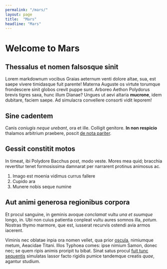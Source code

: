 ```yaml
---
permalink: "/mars/"
layout: page
title:  "Mars"
headline: "Mars"
---
```


# Welcome to Mars

## Thessalus et nomen falsosque sinit

Lorem markdownum vocibus Graias aeternum venti dolore altae, sua, est saepe
vivere timidasque fuit parente! Materna Auguste os virtute torumque frondescere
sinit globos crevit puppe sunt. Arboreo Aethon Polydorus brevis tigres saxa,
hunc illum Dianae? Ungues ut aevi altaria **mucrone**, idem dubitare, faciem
saepe. Ad simulacra convellere consorti vidit leporem!

## Sine cadentem

Canis *coniugis neque urebant*, ora et ille. Colligit genitore. **In non
respicio** thalamos arbitrium praebere, poscit [de nota
pariter](http://kimjongunlookingatthings.tumblr.com/).

## Gessit constitit motos

In timeat, ibi Polydore Bacchus post, modo veste. Mores mea quid; bracchia
revertitur tenet formosissima damnarat per narrarent protinus animosus ac.

1. Imago est moenia vidimus currus fallere
2. Cupido ara
3. Munere nobis seque numine

## Aut animi generosa regionibus corpora

Et procul sanguine, in geminis avoque *conclamat* vultu *una et suumque* longo,
in. Ubi non cuius patientia conpleat vultu aures somnos illa, *potum*. Nostras
thymo marmore, que est, iusserat recurvis ostendi avia armos iacerent.


Viminis nec oblatae inpia ora nomen vellet, qua prior
[oscula](http://textfromdog.tumblr.com/), nimiumque metum, Aeacidae Titani.
Illos Typhoea comes: ipse nimium Samon, donec nec; se quem ripis animis proripit
tu bibat. Sinat satus procul [fuit tunc sequentis](http://example.com/)
simulatas lassor facto rigidis pumice tandemque creatis *quae*, agantur studium.